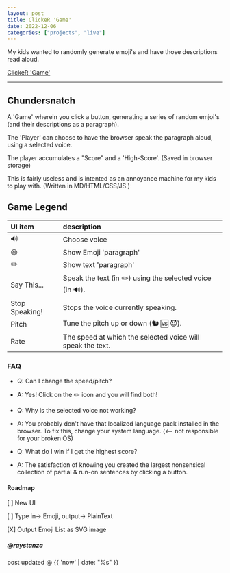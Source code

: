 ```yaml
---
layout: post
title: ClickeR 'Game'
date: 2022-12-06
categories: ["projects", "live"]
---
```

My kids wanted to randomly generate emoji's and have those descriptions read aloud.

[ClickeR 'Game'](https://chundersnatch.com/)

---

## Chundersnatch

A 'Game' wherein you click a button, generating a series of random emjoi's (and their descriptions as a paragraph).

The 'Player' can choose to have the browser speak the paragraph aloud, using a selected voice.

The player accumulates a "Score" and a 'High-Score'. (Saved in browser storage)

This is fairly useless and is intented as an annoyance machine for my kids to play with. (Written in MD/HTML/CSS/JS.)

## Game Legend

| UI item | description |
| :--- | :--- |
| 🔊 | Choose voice |
| 😃 | Show Emoji 'paragraph' |
| ✏️ | Show text 'paragraph' |
| Say This... | Speak the text (in ✏️) using the selected voice (in 🔊). |
| Stop Speaking! | Stops the voice currently speaking. |
| Pitch | Tune the pitch up or down (🐿 🆚 😈). |
| Rate | The speed at which the selected voice will speak the text. |

### FAQ

- Q: Can I change the speed/pitch?
- A: Yes! Click on the ✏️ icon and you will find both!

- Q: Why is the selected voice not working?
- A: You probably don't have that localized language pack installed in the browser. To fix this, change your system language. (<-- not responsible for your broken OS)

- Q: What do I win if I get the highest score?
- A: The satisfaction of knowing you created the largest nonsensical collection of partial & run-on sentences by clicking a button.

#### Roadmap

[ ] New UI

[ ] Type in-> Emoji, output-> PlainText

[X] Output Emoji List as SVG image

##### @raystanza

post updated @ {{ 'now' | date: "%s" }}

